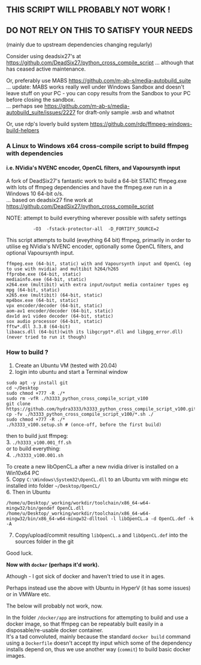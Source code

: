 ## THIS SCRIPT WILL PROBABLY NOT WORK !   
## DO NOT RELY ON THIS TO SATISFY YOUR NEEDS
(mainly due to upstream dependencies changing regularly)  

Consider using deadsix27's at https://github.com/DeadSix27/python_cross_compile_script ... although that has ceased active maintenance.  

Or, preferably use MABS https://github.com/m-ab-s/media-autobuild_suite   
... update: MABS works really well under Windows Sandbox and doesn't leave stuff on your PC - you can copy results from the Sandbox to your PC before closing the sandbox.   
... perhaps see https://github.com/m-ab-s/media-autobuild_suite/issues/2227 for draft-only sample .wsb and whatnot

Or, use rdp's loverly build system https://github.com/rdp/ffmpeg-windows-build-helpers


### A Linux to Windows x64 cross-compile script to build ffmpeg with dependencies   
#### i.e. NVidia's NVENC encoder, OpenCL filters, and Vapoursynth input

A fork of DeadSix27's fantastic work to build a 64-bit STATIC ffmpeg.exe with lots of ffmpeg dependencies and have the ffmpeg.exe run in a Windows 10 64-bit o/s.  
... based on deadsix27 fine work at https://github.com/DeadSix27/python_cross_compile_script  

NOTE: attempt to build everything wherever possible with safety settings
```
          -O3  -fstack-protector-all  -D_FORTIFY_SOURCE=2
```

This script attempts to build (eveything 64 bit) ffmpeg, primarily in order to utilise eg NVidia's NVENC encoder, optionally some OpenCL filters, and optional Vapoursynth input.

```
ffmpeg.exe (64-bit, static) with and Vapoursynth input and OpenCL (eg to use with nvidia) and multibit h264/h265
ffprobe.exe (64-bit, static)
mediainfo.exe (64-bit, static)
x264.exe (multibit) with extra input/output media container types eg mpg (64-bit, static)
x265.exe (multibit) (64-bit, static)
mp4box.exe (64-bit, static)
vpx encoder/decoder (64-bit, static)
aom-av1 encoder/decoder (64-bit, static)
dav1d av1 video decoder (64-bit, static)
sox audio processor (64-bit, static)
fftw*.dll 3.3.8 (64-bit)
libaacs.dll (64-bit)(with its libgcrypt*.dll and libgpg_error.dll) (never tried to run it though)
```

### How to build ?

1. Create an Ubuntu VM (tested with 20.04)   
2. login into ubuntu and start a Terminal window   
```
sudo apt -y install git
cd ~/Desktop
sudo chmod +777 -R ./*
sudo rm -vfR ./h3333_python_cross_compile_script_v100
git clone https://github.com/hydra3333/h3333_python_cross_compile_script_v100.git
cp -fv ./h3333_python_cross_compile_script_v100/*.sh ./
sudo chmod +777 -R ./*
./h3333_v100.setup.sh # (once-off, before the first build)
```
then to build just ffmpeg:    
3. `./h3333_v100.001_ff.sh`    
or to build everything:    
4. `./h3333_v100.001.sh`    

To create a new libOpenCL.a after a new nvidia driver is installed on a Win10x64 PC   
5. Copy `C:\Windows\System32\OpenCL.dll` to an Ubuntu vm with mingw etc installed into folder `~/Desktop/OpenCL/`   
6. Then in Ubuntu    
```
/home/u/Desktop/_working/workdir/toolchain/x86_64-w64-mingw32/bin/gendef OpenCL.dll
/home/u/Desktop/_working/workdir/toolchain/x86_64-w64-mingw32/bin/x86_64-w64-mingw32-dlltool -l libOpenCL.a -d OpenCL.def -k -A
```   
7. Copy/upload/commit resulting `libOpenCL.a` and `libOpenCL.def` into the sources folder in the git   


Good luck.

**Now with ```docker``` (perhaps it'd work).**  

Athough - I got sick of docker and haven't tried to use it in ages.  

Perhaps instead use the above with Ubuntu in HyperV (it has some issues) or in VMWare etc.  

The below will probably not work, now.  

In the folder ```/docker/app``` are instructions for attempting to build and use a docker image,
so that ffmpeg can be repeatably built easily in a disposable/re-usable docker container.  
It's a tad convoluted, mainly because the standard ```docker build``` command 
using a ```Dockerfile``` doesn't accept tty input which some of the dependency 
installs depend on, thus we use another way (```commit```) to build basic docker images.   

